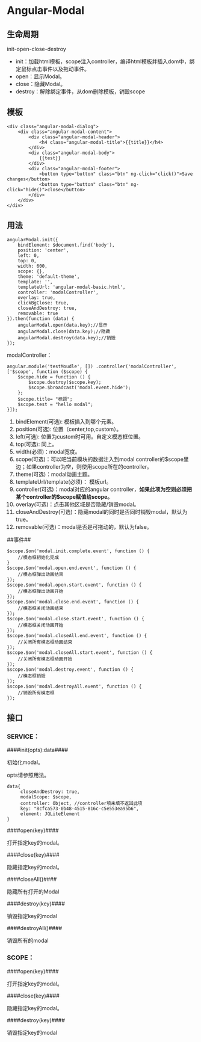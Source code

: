 # Angular-Modal #

## 生命周期 ##

init-open-close-destroy

- init：加载html模板，scope注入controller，编译html模板并插入dom中，绑定鼠标点击事件以及拖动事件。
- open：显示Modal。
- close：隐藏Modal。
- destroy：解除绑定事件，从dom删除模板，销毁scope

## 模板 ##

    <div class="angular-modal-dialog">
	    <div class="angular-modal-content">
		    <div class="angular-modal-header">
		    	<h4 class="angular-modal-title">{{title}}</h4>
		    </div>
		    <div class="angular-modal-body">
		    	{{test}}
		    </div>
		    <div class="angular-modal-footer">
			    <button type="button" class="btn" ng-click="click()">Save changes</button>
			    <button type="button" class="btn" ng-click="hide()">close</button>
		    </div>
	    </div>
    </div>

## 用法 ##
    angularModal.init({
		bindElement: $document.find('body'),
		position: 'center',
		left: 0,
		top: 0,
		width: 600,
		scope: {},
        theme: 'default-theme',
		template: '',
        templateUrl: 'angular-modal-basic.html',
        controller: 'modalController',
        overlay: true,
		clickBgClose: true,
        closeAndDestroy: true,
        removable: true
	}).then(function (data) {
    	angularModal.open(data.key);//显示
		angularModal.close(data.key);//隐藏
		angularModal.destroy(data.key);//销毁
    });

modalController：
		
    angular.module('testMoudle', []) .controller('modalController', ['$scope', function ($scope) {
        $scope.hide = function () {
            $scope.destroy($scope.key);
            $scope.$broadcast('modal.event.hide');
        };
        $scope.title= "标题";
        $scope.test = "hello modal";
	}]);
	
1. bindElement(可选): 模板插入到哪个元素。
1. position(可选): 位置（center,top,custom）。
1. left(可选): 位置为custom时可用。自定义模态框位置。
1. top(可选): 同上。
1. width(必须)：modal宽度。
1. scope(可选)：可以吧当前模块的数据注入到modal controller的$scope里边；如果controller为空，则使用scope所在的controller。
1. theme(可选)：modal动画主题。
1. templateUrl/template(必须)： 模板url。
1. controller(可选)：modal对应的angular controller，**如果此项为空则必须把某个controller的$scope赋值给scope。**
1. overlay(可选)：点击其他区域是否隐藏/销毁modal。
1. closeAndDestroy(可选)：隐藏modal的同时是否同时销毁modal，默认为true。
1. removable(可选)：modal是否是可拖动的，默认为false。

##事件##

	$scope.$on('modal.init.complete.event', function () {
		//模态框初始化完成
	}
	$scope.$on('modal.open.end.event', function () {
	    //模态框弹出动画结束
	});
	$scope.$on('modal.open.start.event', function () {
	    //模态框弹出动画开始
	});
	$scope.$on('modal.close.end.event', function () {
	    //模态框关闭动画结束
	});
	$scope.$on('modal.close.start.event', function () {
	    //模态框关闭动画开始
	});
	$scope.$on('modal.closeAll.end.event', function () {
	    //关闭所有模态框动画结束
	});
	$scope.$on('modal.closeAll.start.event', function () {
	    //关闭所有模态框动画开始
	});
	$scope.$on('modal.destroy.event', function () {
	    //模态框销毁
	});
	$scope.$on('modal.destroyAll.event', function () {
	    //销毁所有模态框
	});


## 接口 ##

### SERVICE： ###

####init(opts):data####


初始化modal。

opts请参照用法。

    data{
		 closeAndDestroy: true, 
		 modalScope: $scope, 
		 controller: Object, //controller项未填不返回此项
		 key: "8cfca573-0b48-4515-816c-c5e553ea95b6", 
		 element: JQLiteElement
	}


####open(key)####

打开指定key的modal。

####close(key)####

隐藏指定key的modal。

####closeAll()####

隐藏所有打开的Modal

####destroy(key)####

销毁指定key的modal

####destroyAll()####

销毁所有的modal

### SCOPE： ###

####open(key)####

打开指定key的modal。

####close(key)####

隐藏指定key的modal。

####destroy(key)####

销毁指定key的modal